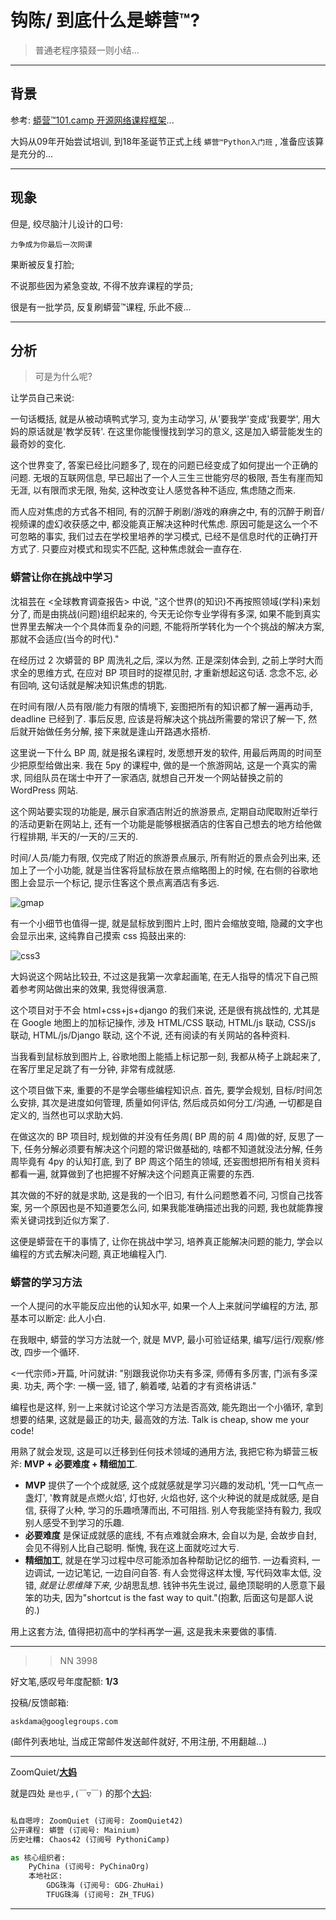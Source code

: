 # 钩陈/ 到底什么是蟒营™?
> 普通老程序猿叕一则小结...

-------------
## 背景
参考: [蟒营™101.camp 开源网络课程框架](https://doc.101.camp/)...

大妈从09年开始尝试培训,
到18年圣诞节正式上线 `蟒营™Python入门班` ,
准备应该算是充分的...


-------------
## 现象

但是, 绞尽脑汁儿设计的口号:

```
力争成为你最后一次网课

```

果断被反复打脸;

不说那些因为紧急变故, 不得不放弃课程的学员;

很是有一批学员, 反复刷蟒营™课程, 乐此不疲...

-------------
## 分析
> 可是为什么呢?

让学员自己来说:


一句话概括, 就是从被动填鸭式学习, 变为主动学习, 从'要我学'变成'我要学', 用大妈的原话就是'教学反转'. 在这里你能慢慢找到学习的意义, 这是加入蟒营能发生的最奇妙的变化.

这个世界变了, 答案已经比问题多了, 现在的问题已经变成了如何提出一个正确的问题. 无垠的互联网信息, 早已超出了一个人三生三世能穷尽的极限, 吾生有崖而知无涯, 以有限而求无限, 殆矣, 这种改变让人感觉各种不适应, 焦虑随之而来.

而人应对焦虑的方式各不相同, 有的沉醉于刷剧/游戏的麻痹之中, 有的沉醉于刷音/视频课的虚幻收获感之中, 都没能真正解决这种时代焦虑. 原因可能是这么一个不可忽略的事实, 我们过去在学校里培养的学习模式, 已经不是信息时代的正确打开方式了. 只要应对模式和现实不匹配, 这种焦虑就会一直存在.
  
### 蟒营让你在挑战中学习

沈祖芸在 <全球教育调查报告> 中说, "这个世界(的知识)不再按照领域(学科)来划分了, 而是由挑战(问题)组织起来的, 今天无论你专业学得有多深, 如果不能到真实世界里去解决一个个具体而复杂的问题, 不能将所学转化为一个个挑战的解决方案, 那就不会适应(当今的时代)."

在经历过 2 次蟒营的 BP 周洗礼之后, 深以为然. 正是深刻体会到, 之前上学时大而求全的思维方式, 在应对 BP 项目时的捉襟见肘, 才重新想起这句话. 念念不忘, 必有回响, 这句话就是解决知识焦虑的钥匙.

在时间有限/人员有限/能力有限的情境下, 妄图把所有的知识都了解一遍再动手, deadline 已经到了. 事后反思, 应该是将解决这个挑战所需要的常识了解一下, 然后就开始做任务分解, 接下来就是逢山开路遇水搭桥.

这里说一下什么 BP 周, 就是报名课程时, 发愿想开发的软件, 用最后两周的时间至少把原型给做出来. 我在 5py 的课程中, 做的是一个旅游网站, 这是一个真实的需求, 同组队员在瑞士中开了一家酒店, 就想自己开发一个网站替换之前的 WordPress 网站.

 这个网站要实现的功能是, 展示自家酒店附近的旅游景点, 定期自动爬取附近举行的活动更新在网站上, 还有一个功能是能够根据酒店的住客自己想去的地方给他做行程排期, 半天的/一天的/三天的.

时间/人员/能力有限, 仅完成了附近的旅游景点展示, 所有附近的景点会列出来, 还加上了一个小功能, 就是当住客将鼠标放在景点缩略图上的时候, 在右侧的谷歌地图上会显示一个标记, 提示住客这个景点离酒店有多远.


![gmap](http://ydlj.zoomquiet.top/ipic/2020-04-15-5py143-0.png)


有一个小细节也值得一提, 就是鼠标放到图片上时, 图片会缩放变暗, 隐藏的文字也会显示出来, 这纯靠自己摸索 css 捣鼓出来的:

![css3](http://ydlj.zoomquiet.top/ipic/2020-04-15-5py143.png?imageView2/2/w/240)



大妈说这个网站比较丑, 不过这是我第一次拿起画笔, 在无人指导的情况下自己照着参考网站做出来的效果, 我觉得很满意.

这个项目对于不会 html+css+js+django 的我们来说, 还是很有挑战性的, 尤其是在 Google 地图上的加标记操作, 涉及 HTML/CSS 联动, HTML/js 联动, CSS/js 联动, HTML/js/Django 联动, 这个不说, 还有阅读的有关网站的各种资料.

当我看到鼠标放到图片上, 谷歌地图上能插上标记那一刻, 我都从椅子上跳起来了, 在客厅里足足跳了有一分钟, 非常有成就感.

这个项目做下来, 重要的不是学会哪些编程知识点. 首先, 要学会规划, 目标/时间怎么安排, 其次是进度如何管理, 质量如何评估, 然后成员如何分工/沟通, 一切都是自定义的, 当然也可以求助大妈. 

在做这次的 BP 项目时, 规划做的并没有任务周( BP 周的前 4 周)做的好, 反思了一下, 任务分解必须要有解决这个问题的常识做基础的, 啥都不知道就没法分解, 任务周毕竟有 4py 的认知打底, 到了 BP 周这个陌生的领域, 还妄图想把所有相关资料都看一遍, 就算做到了也把握不好解决这个问题真正需要的东西.

其次做的不好的就是求助, 这是我的一个旧习, 有什么问题憋着不问, 习惯自己找答案, 另一个原因也是不知道要怎么问, 如果我能准确描述出我的问题, 我也就能靠搜索关键词找到近似方案了.

这便是蟒营在干的事情了, 让你在挑战中学习, 培养真正能解决问题的能力, 学会以编程的方式去解决问题, 真正地编程入门.


### 蟒营的学习方法

一个人提问的水平能反应出他的认知水平, 如果一个人上来就问学编程的方法, 那基本可以断定: 此人小白.

在我眼中, 蟒营的学习方法就一个, 就是 MVP, 最小可验证结果, 编写/运行/观察/修改, 四步一个循环.

<一代宗师>开篇, 叶问就讲: "别跟我说你功夫有多深, 师傅有多厉害, 门派有多深奥. 功夫, 两个字: 一横一竖, 错了, 躺着喽, 站着的才有资格讲话." 

编程也是这样, 别一上来就讨论这个学习方法是否高效, 能先跑出一个小循环, 拿到想要的结果, 这就是最正的功夫, 最高效的方法. Talk is cheap, show me your code!

用熟了就会发现, 这是可以迁移到任何技术领域的通用方法, 我把它称为蟒营三板斧: 
**MVP + 必要难度 + 精细加工**. 

- **MVP** 提供了一个个成就感, 这个成就感就是学习兴趣的发动机, '凭一口气点一盏灯', '教育就是点燃火焰', 灯也好, 火焰也好, 这个火种说的就是成就感, 是自信, 获得了火种, 学习的乐趣喷薄而出, 不可阻挡. 别人夸我能坚持有毅力, 我叹别人感受不到学习的乐趣.
- **必要难度** 是保证成就感的底线, 不有点难就会麻木, 会自以为是, 会故步自封, 会见不得别人比自己聪明. 惭愧, 我在这上面就吃过大亏.
- **精细加工**, 就是在学习过程中尽可能添加各种帮助记忆的细节. 一边看资料, 一边调试, 一边记笔记, 一边自问自答. 有人会觉得这样太慢, 写代码效率太低, 没错, _就是让思维降下来_, 少胡思乱想. 钱钟书先生说过, 最绝顶聪明的人愿意下最笨的功夫, 因为"shortcut is the fast way to quit."(抱歉, 后面这句是鄙人说的.)

用上这套方法, 值得把初高中的学科再学一遍, 这是我未来要做的事情.



-------------
>> NN 3998

好文笔,感叹号年度配额: **1/3**

投稿/反馈邮箱:

    askdama@googlegroups.com


(邮件列表地址, 
当成正常邮件发送邮件就好, 不用注册, 不用翻越...)

-------------

ZoomQuiet/**[大妈](https://mp.weixin.qq.com/s/N5TuRRbF485D4Q90XdDA7g)**

就是四处 `是也乎,(￣▽￣)` 的那个[大妈](https://mp.weixin.qq.com/s/N5TuRRbF485D4Q90XdDA7g):


```python

私自嗯哼: ZoomQuiet (订阅号: ZoomQuiet42)
公开课程: 蟒营 (订阅号: Mainium)
历史吐糟: Chaos42 (订阅号 PythoniCamp)

as 核心组织者:
    PyChina (订阅号: PyChinaOrg)
    本地社区: 
        GDG珠海 (订阅号: GDG-ZhuHai)
        TFUG珠海 (订阅号: ZH_TFUG)
```

-------------



